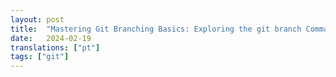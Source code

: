```yaml
---
layout: post
title:  "Mastering Git Branching Basics: Exploring the git branch Command"
date:   2024-02-19
translations: ["pt"]
tags: ["git"]
---
```


<p class="intro"><span class="dropcap"></span></p>